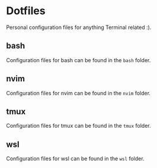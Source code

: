 # Dotfiles
Personal configuration files for anything Terminal related :).

## bash
Configuration files for bash can be found in the  `bash` folder.

## nvim
Configuration files for nvim can be found in the  `nvim` folder.

## tmux
Configuration files for tmux can be found in the  `tmux` folder.

## wsl
Configuration files for wsl can be found in the  `wsl` folder.